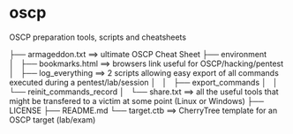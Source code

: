 # oscp
OSCP preparation tools, scripts and cheatsheets


├── armageddon.txt                            ==> ultimate OSCP Cheat Sheet
├── environment                 
│   ├── bookmarks.html                        ==> browsers link useful for OSCP/hacking/pentest
│   ├── log_everything                        ==> 2 scripts allowing easy export of all commands executed during a pentest/lab/session
│   │   ├── export_commands
│   │   └── reinit_commands_record
│   └── share.txt                             ==> all the useful tools that might be transfered to a victim at some point (Linux or Windows)
├── LICENSE
├── README.md
└── target.ctb                                ==> CherryTree template for an OSCP target (lab/exam)

